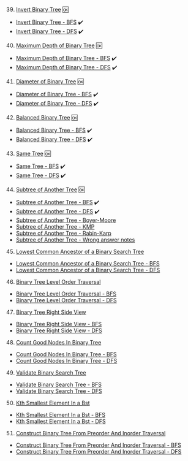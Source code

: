 39. [Invert Binary Tree](https://leetcode.com/problems/invert-binary-tree/) 🆗
- [Invert Binary Tree - BFS](https://github.com/MayHyeyeonKim/algorithms/blob/main/study/PY/Trees/BFS_InverBinaryTree.py) ✔️
- [Invert Binary Tree - DFS](https://github.com/MayHyeyeonKim/algorithms/blob/main/study/PY/Trees/DFS_InverBinaryTree.py) ✔️


40. [Maximum Depth of Binary Tree](https://leetcode.com/problems/maximum-depth-of-binary-tree/) 🆗
- [Maximum Depth of Binary Tree - BFS](https://github.com/MayHyeyeonKim/algorithms/blob/main/study/PY/Trees/BFS_MaximumDepthofBinaryTree.py) ✔️
- [Maximum Depth of Binary Tree - DFS](https://github.com/MayHyeyeonKim/algorithms/blob/main/study/PY/Trees/DFS_MaximumDepthofBinaryTree.py) ✔️


41. [Diameter of Binary Tree](https://leetcode.com/problems/diameter-of-binary-tree/) 🆗
- [Diameter of Binary Tree - BFS](https://github.com/MayHyeyeonKim/algorithms/blob/main/study/PY/Trees/BFS_DiameterofBinaryTree.py) ✔️
- [Diameter of Binary Tree - DFS](https://github.com/MayHyeyeonKim/algorithms/blob/main/study/PY/Trees/DFS_DiameterofBinaryTree.py) ✔️


42. [Balanced Binary Tree](https://leetcode.com/problems/balanced-binary-tree/) 🆗
- [Balanced Binary Tree - BFS](https://github.com/MayHyeyeonKim/algorithms/blob/main/study/PY/Trees/BFS_BalancedBinaryTree.py) ✔️
- [Balanced Binary Tree - DFS](https://github.com/MayHyeyeonKim/algorithms/blob/main/study/PY/Trees/DFS_BalancedBinaryTree.py) ✔️


43. [Same Tree](https://leetcode.com/problems/same-tree/) 🆗
- [Same Tree - BFS](https://github.com/MayHyeyeonKim/algorithms/blob/main/study/PY/Trees/BFS_SameTree.py) ✔️
- [Same Tree - DFS](https://github.com/MayHyeyeonKim/algorithms/blob/main/study/PY/Trees/DFS_SameTree.py) ✔️

44. [Subtree of Another Tree](https://leetcode.com/problems/subtree-of-another-tree/) 🆗
- [Subtree of Another Tree - BFS](https://github.com/MayHyeyeonKim/algorithms/blob/main/study/PY/Trees/BFS_SubtreeofAnotherTree.py) ✔️
- [Subtree of Another Tree - DFS](https://github.com/MayHyeyeonKim/algorithms/blob/main/study/PY/Trees/DFS_SubtreeofAnotherTree.py) ✔️
- [Subtree of Another Tree - Boyer-Moore](https://github.com/MayHyeyeonKim/algorithms/blob/main/study/PY/Trees/Boyer-Moore_SubtreeofAnotherTree.py)
- [Subtree of Another Tree - KMP](https://github.com/MayHyeyeonKim/algorithms/blob/main/study/PY/Trees/KMP_SubtreeofAnotherTree.py)
- [Subtree of Another Tree - Rabin-Karp](https://github.com/MayHyeyeonKim/algorithms/blob/main/study/PY/Trees/Rabin-Karp_SubtreeofAnotherTree.py)
- [Subtree of Another Tree - Wrong answer notes](https://github.com/MayHyeyeonKim/algorithms/blob/main/study/PY/Trees/Wrong-answer-notes.py)



45. [Lowest Common Ancestor of a Binary Search Tree](https://leetcode.com/problems/lowest-common-ancestor-of-a-binary-search-tree/)
- [Lowest Common Ancestor of a Binary Search Tree - BFS](study/PY/Trees/BFS_LowestCommonAncestorofaBinarySearchTree.py)
- [Lowest Common Ancestor of a Binary Search Tree - DFS](study/PY/Trees/DFS_LowestCommonAncestorofaBinarySearchTree.py)


46. [Binary Tree Level Order Traversal](https://leetcode.com/problems/binary-tree-level-order-traversal/)
- [Binary Tree Level Order Traversal - BFS](study/PY/Trees/BFS_BinaryTreeLevelOrderTraversal.py)
- [Binary Tree Level Order Traversal - DFS](study/PY/Trees/DFS_BinaryTreeLevelOrderTraversal.py)


47. [Binary Tree Right Side View](https://leetcode.com/problems/binary-tree-right-side-view/)
- [Binary Tree Right Side View - BFS](study/PY/Trees/BFS_BinaryTreeRightSideView.py)
- [Binary Tree Right Side View - DFS](study/PY/Trees/DFS_BinaryTreeRightSideView.py)


48. [Count Good Nodes In Binary Tree](https://leetcode.com/problems/count-good-nodes-in-binary-tree/)
- [Count Good Nodes In Binary Tree - BFS](study/PY/Trees/BFS_CountGoodNodesInBinaryTree.py)
- [Count Good Nodes In Binary Tree - DFS](study/PY/Trees/DFS_CountGoodNodesInBinaryTree.py)

49. [Validate Binary Search Tree](https://leetcode.com/problems/validate-binary-search-tree/)
- [Validate Binary Search Tree - BFS](study/PY/Trees/BFS_ValidateBinarySearchTree.py)
- [Validate Binary Search Tree - DFS](study/PY/Trees/DFS_ValidateBinarySearchTree.py)

50. [Kth Smallest Element In a Bst](https://leetcode.com/problems/kth-smallest-element-in-a-bst/)
- [Kth Smallest Element In a Bst - BFS](study/PY/Trees/BFS_KthSmallestElementInaBst.py)
- [Kth Smallest Element In a Bst - DFS](study/PY/Trees/DFS_KthSmallestElementInaBst.py)

51. [Construct Binary Tree From Preorder And Inorder Traversal](https://leetcode.com/problems/construct-binary-tree-from-preorder-and-inorder-traversal/)
- [Construct Binary Tree From Preorder And Inorder Traversal - BFS](study/PY/Trees/BFS_ConstructBinaryTreeFromPreorderAndInorderTraversal.py)
- [Construct Binary Tree From Preorder And Inorder Traversal - DFS](study/PY/Trees/DFS_ConstructBinaryTreeFromPreorderAndInorderTraversal.py)

